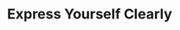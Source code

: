---
ee_id: '4152'
site: '1'
type: '2'
long_id: 2013-062 Express Yourself Clearly
url: 2013-062-express-yourself-clearly
title: Express Yourself Clearly
year: '2013'
medium: Walmart Polar Bear TV, USB stick, Jpeg sequence
commission:
add_credit:
dims: 30 x 32 x 11 inches
pitch: "​Clinton jogging on a TV which looks like apolar bear :/"
ps:
live_url:
related: "[4151] [2012-117-express-yourself-clearly] 2012-117 Express Yourself Clearly"
youtube:
imgs: express-yourself-clearly-2013-062-full-database-JW.jpg
subheading:
year2: '2013'
download:
add_credits:
related_code:
layout: things-i-made
---